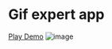 # Gif expert app

<a  target="_blank"  href="https://imrlopezag.github.io/Gif-expert-app">Play Demo</a>
![image](https://user-images.githubusercontent.com/88790737/209253889-82eab51b-c097-4f2b-acac-7b5bb2338b09.png)

